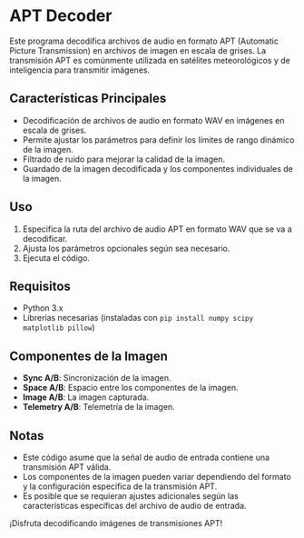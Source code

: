 # APT Decoder

Este programa decodifica archivos de audio en formato APT (Automatic Picture Transmission) en archivos de imagen en escala de grises. La transmisión APT es comúnmente utilizada en satélites meteorológicos y de inteligencia para transmitir imágenes.

## Características Principales

- Decodificación de archivos de audio en formato WAV en imágenes en escala de grises.
- Permite ajustar los parámetros para definir los límites de rango dinámico de la imagen.
- Filtrado de ruido para mejorar la calidad de la imagen.
- Guardado de la imagen decodificada y los componentes individuales de la imagen.

## Uso

1. Especifica la ruta del archivo de audio APT en formato WAV que se va a decodificar.
2. Ajusta los parámetros opcionales según sea necesario.
3. Ejecuta el código.

## Requisitos

- Python 3.x
- Librerías necesarias (instaladas con `pip install numpy scipy matplotlib pillow`)

## Componentes de la Imagen

- **Sync A/B**: Sincronización de la imagen.
- **Space A/B**: Espacio entre los componentes de la imagen.
- **Image A/B**: La imagen capturada.
- **Telemetry A/B**: Telemetría de la imagen.

## Notas

- Este código asume que la señal de audio de entrada contiene una transmisión APT válida.
- Los componentes de la imagen pueden variar dependiendo del formato y la configuración específica de la transmisión APT.
- Es posible que se requieran ajustes adicionales según las características específicas del archivo de audio de entrada.

¡Disfruta decodificando imágenes de transmisiones APT!